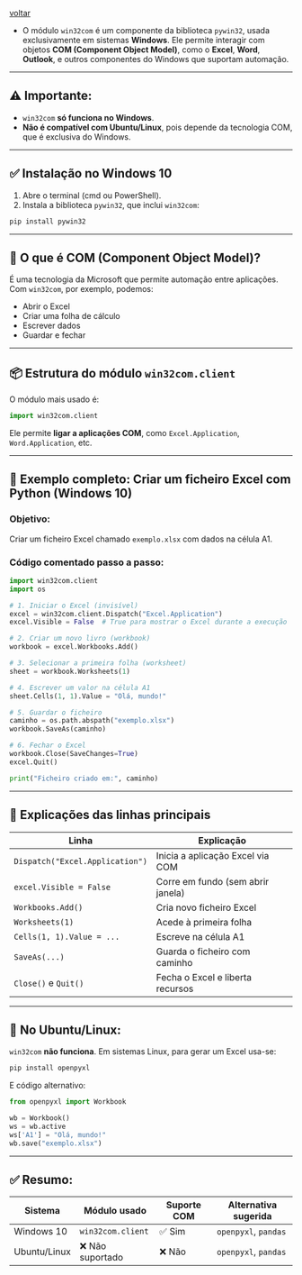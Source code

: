 [voltar](https://github.com/0joseDark/modules/blob/main/README.md)
- O módulo `win32com` é um componente da biblioteca `pywin32`, usada exclusivamente em sistemas **Windows**. Ele permite interagir com objetos **COM (Component Object Model)**, como o **Excel**, **Word**, **Outlook**, e outros componentes do Windows que suportam automação.

---

## ⚠️ Importante:

* `win32com` **só funciona no Windows**.
* **Não é compatível com Ubuntu/Linux**, pois depende da tecnologia COM, que é exclusiva do Windows.

---

## ✅ Instalação no Windows 10

1. Abre o terminal (cmd ou PowerShell).
2. Instala a biblioteca `pywin32`, que inclui `win32com`:

```bash
pip install pywin32
```

---

## 🧠 O que é COM (Component Object Model)?

É uma tecnologia da Microsoft que permite automação entre aplicações. Com `win32com`, por exemplo, podemos:

* Abrir o Excel
* Criar uma folha de cálculo
* Escrever dados
* Guardar e fechar

---

## 📦 Estrutura do módulo `win32com.client`

O módulo mais usado é:

```python
import win32com.client
```

Ele permite **ligar a aplicações COM**, como `Excel.Application`, `Word.Application`, etc.

---

## 🧪 Exemplo completo: Criar um ficheiro Excel com Python (Windows 10)

### Objetivo:

Criar um ficheiro Excel chamado `exemplo.xlsx` com dados na célula A1.

### Código comentado passo a passo:

```python
import win32com.client
import os

# 1. Iniciar o Excel (invisível)
excel = win32com.client.Dispatch("Excel.Application")
excel.Visible = False  # True para mostrar o Excel durante a execução

# 2. Criar um novo livro (workbook)
workbook = excel.Workbooks.Add()

# 3. Selecionar a primeira folha (worksheet)
sheet = workbook.Worksheets(1)

# 4. Escrever um valor na célula A1
sheet.Cells(1, 1).Value = "Olá, mundo!"

# 5. Guardar o ficheiro
caminho = os.path.abspath("exemplo.xlsx")
workbook.SaveAs(caminho)

# 6. Fechar o Excel
workbook.Close(SaveChanges=True)
excel.Quit()

print("Ficheiro criado em:", caminho)
```

---

## 📝 Explicações das linhas principais

| Linha                           | Explicação                        |
| ------------------------------- | --------------------------------- |
| `Dispatch("Excel.Application")` | Inicia a aplicação Excel via COM  |
| `excel.Visible = False`         | Corre em fundo (sem abrir janela) |
| `Workbooks.Add()`               | Cria novo ficheiro Excel          |
| `Worksheets(1)`                 | Acede à primeira folha            |
| `Cells(1, 1).Value = ...`       | Escreve na célula A1              |
| `SaveAs(...)`                   | Guarda o ficheiro com caminho     |
| `Close()` e `Quit()`            | Fecha o Excel e liberta recursos  |

---

## 📛 No Ubuntu/Linux:

`win32com` **não funciona**. Em sistemas Linux, para gerar um Excel usa-se:

```bash
pip install openpyxl
```

E código alternativo:

```python
from openpyxl import Workbook

wb = Workbook()
ws = wb.active
ws['A1'] = "Olá, mundo!"
wb.save("exemplo.xlsx")
```

---

## ✅ Resumo:

| Sistema      | Módulo usado      | Suporte COM | Alternativa sugerida |
| ------------ | ----------------- | ----------- | -------------------- |
| Windows 10   | `win32com.client` | ✅ Sim       | `openpyxl`, `pandas` |
| Ubuntu/Linux | ❌ Não suportado   | ❌ Não       | `openpyxl`, `pandas` |
